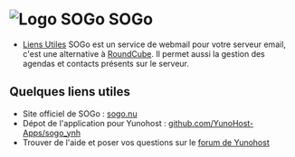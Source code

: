 # ![Logo SOGo](/images/logo_sogo.png) SOGo

 - [Liens Utiles](#LiensUtiles)
SOGo est un service de webmail pour votre serveur email, c'est une alternative à [RoundCube](app_roundcube). Il permet aussi la gestion des agendas et contacts présents sur le serveur.

## <a name="LiensUtiles">Quelques liens utiles</a>
 + Site officiel de SOGo : [sogo.nu](https://sogo.nu/a)
 + Dépot de l'application pour Yunohost : [github.com/YunoHost-Apps/sogo_ynh](https://github.com/YunoHost-Apps/sogo_ynh)
 + Trouver de l'aide et poser vos questions sur le [forum de Yunohost](https://forum.yunohost.org/c/support/apps)
